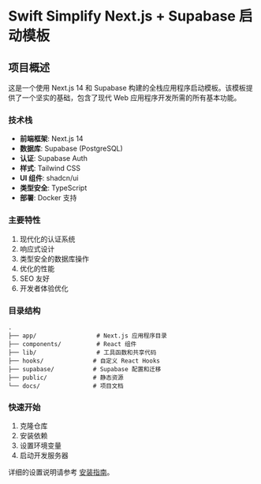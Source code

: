 # Swift Simplify Next.js + Supabase 启动模板

## 项目概述

这是一个使用 Next.js 14 和 Supabase 构建的全栈应用程序启动模板。该模板提供了一个坚实的基础，包含了现代 Web 应用程序开发所需的所有基本功能。

### 技术栈

- **前端框架**: Next.js 14
- **数据库**: Supabase (PostgreSQL)
- **认证**: Supabase Auth
- **样式**: Tailwind CSS
- **UI 组件**: shadcn/ui
- **类型安全**: TypeScript
- **部署**: Docker 支持

### 主要特性

1. 现代化的认证系统
2. 响应式设计
3. 类型安全的数据库操作
4. 优化的性能
5. SEO 友好
6. 开发者体验优化

### 目录结构

```
.
├── app/                 # Next.js 应用程序目录
├── components/          # React 组件
├── lib/                 # 工具函数和共享代码
├── hooks/              # 自定义 React Hooks
├── supabase/           # Supabase 配置和迁移
├── public/             # 静态资源
└── docs/               # 项目文档
```

### 快速开始

1. 克隆仓库
2. 安装依赖
3. 设置环境变量
4. 启动开发服务器

详细的设置说明请参考 [安装指南](./installation.md)。 